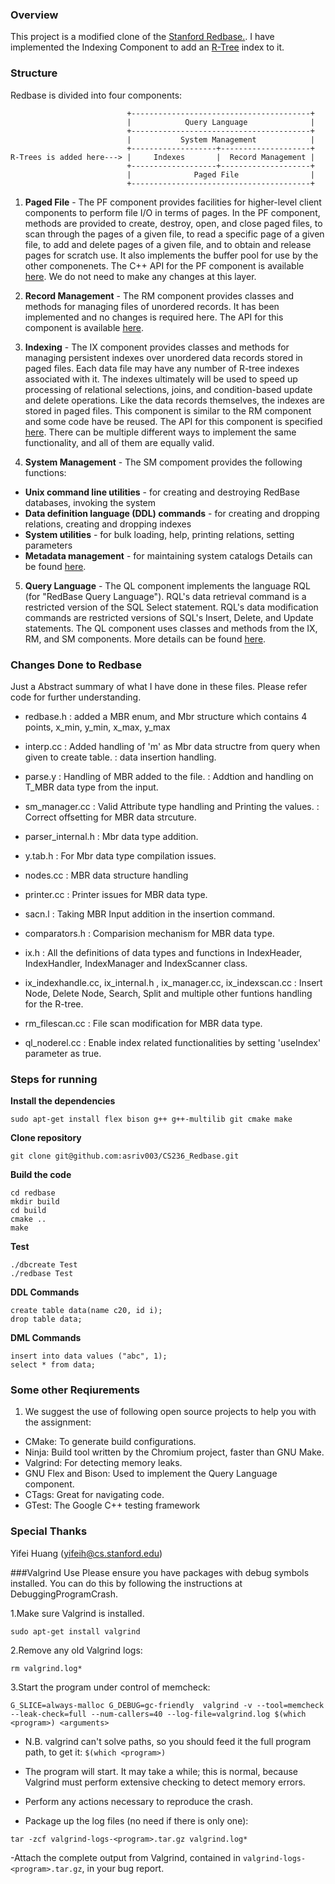 ### Overview
This project is a modified clone of the [Stanford Redbase.](https://web.stanford.edu/class/cs346/2015/redbase.html). I have implemented the Indexing Component to add an [R-Tree](http://dl.acm.org/citation.cfm?id=602266) index to it.

### Structure
Redbase is divided into four components:

```
                          +----------------------------------------+
                          |            Query Language              | 
                          +----------------------------------------+
                          |           System Management            |
                          +-------------------+--------------------+
R-Trees is added here---> |     Indexes       |  Record Management |
                          +-------------------+--------------------+
                          |              Paged File                |
                          +----------------------------------------+
```
1. **Paged File** - The PF component provides facilities for higher-level client components to perform file I/O in terms of pages. In the PF component, methods are provided to create, destroy, open, and close paged files, to scan through the pages of a given file, to read a specific page of a given file, to add and delete pages of a given file, and to obtain and release pages for scratch use. It also implements the buffer pool for use by the other componenets. The C++ API for the PF component is available [here](https://web.stanford.edu/class/cs346/2015/redbase-pf.html). We do not need to make any changes at this layer.

2. **Record Management** -  The RM component provides classes and methods for managing files of unordered records.  It has been implemented and no changes is required here. The API for this component is available [here](https://web.stanford.edu/class/cs346/2015/redbase-rm.html).  

3. **Indexing** - The IX component provides classes and methods for managing persistent indexes over unordered data records stored in paged files. Each data file may have any number of R-tree indexes associated with it. The indexes ultimately will be used to speed up processing of relational selections, joins, and condition-based update and delete operations. Like the data records themselves, the indexes are stored in paged files. This component is similar to the RM component and some code have be reused. The API for this component is specified [here](https://web.stanford.edu/class/cs346/2015/redbase-ix.html). There can be multiple different ways to implement the same functionality, and all of them are equally valid.

4. **System Management** - The SM compoment provides the following functions:
  - __Unix command line utilities__ - for creating and destroying RedBase databases, invoking the system
  - __Data definition language (DDL) commands__ - for creating and dropping relations, creating and dropping indexes
  - __System utilities__ - for bulk loading, help, printing relations, setting parameters
  - __Metadata management__ - for maintaining system catalogs
  Details can be found [here](https://web.stanford.edu/class/cs346/2015/redbase-sm.html).
  
5. **Query Language** - The QL component implements the language RQL (for "RedBase Query Language"). RQL's data retrieval command is a restricted version of the SQL Select statement. RQL's data modification commands are restricted versions of SQL's Insert, Delete, and Update statements. The QL component uses classes and methods from the IX, RM, and SM components. More details can be found [here](https://web.stanford.edu/class/cs346/2015/redbase-ql.html).


### Changes Done to Redbase

Just a Abstract summary of what I have done in these files. Please refer code for further understanding.


- redbase.h : added a MBR enum, and Mbr structure which contains 4 points, x_min, y_min, x_max, y_max

- interp.cc : Added handling of 'm' as Mbr data structre from query when given to create table.
			: data insertion handling.

- parse.y 	: Handling of MBR added to the file.
			: Addtion and handling on T_MBR data type from the input.

- sm_manager.cc : Valid Attribute type handling and Printing the values.
				: Correct offsetting for MBR data strcuture.

- parser_internal.h : Mbr data type addition.

- y.tab.h 	: For Mbr data type compilation issues.

- nodes.cc	: MBR data structure handling

- printer.cc : Printer issues for MBR data type.

- sacn.l :  Taking MBR Input addition in the insertion command.

- comparators.h : Comparision mechanism for MBR data type.

- ix.h : All the definitions of data types and functions in IndexHeader, IndexHandler, IndexManager and IndexScanner class.

- ix_indexhandle.cc, ix_internal.h , ix_manager.cc, ix_indexscan.cc : Insert Node, Delete Node, Search, Split and multiple other funtions
																		handling for the R-tree.

- rm_filescan.cc : File scan modification for MBR data type.

- ql_noderel.cc : Enable index related functionalities by setting 'useIndex' parameter as true.


### Steps for running

**Install the dependencies**

```
sudo apt-get install flex bison g++ g++-multilib git cmake make 
```


**Clone repository**

```
git clone git@github.com:asriv003/CS236_Redbase.git
```


**Build the code**

```
cd redbase
mkdir build
cd build
cmake ..
make
```


**Test**

```
./dbcreate Test
./redbase Test
```

**DDL Commands**

```
create table data(name c20, id i);
drop table data;
```

**DML Commands**

```
insert into data values ("abc", 1);
select * from data;
```

### Some other Reqiurements
1. We suggest the use of following open source projects to help you with the assignment:
- CMake: To generate build configurations.
- Ninja: Build tool written by the Chromium project, faster than GNU Make.
- Valgrind: For detecting memory leaks.
- GNU Flex and Bison: Used to implement the Query Language component.
- CTags: Great for navigating code.
- GTest: The Google C++ testing framework

### Special Thanks
Yifei Huang (yifeih@cs.stanford.edu)

###Valgrind Use
Please ensure you have packages with debug symbols installed. You can do this by following the instructions at DebuggingProgramCrash.

1.Make sure Valgrind is installed.

`sudo apt-get install valgrind`

2.Remove any old Valgrind logs:

`rm valgrind.log*`

3.Start the program under control of memcheck:


`G_SLICE=always-malloc G_DEBUG=gc-friendly  valgrind -v --tool=memcheck --leak-check=full --num-callers=40 --log-file=valgrind.log $(which <program>) <arguments>`

- N.B. valgrind can't solve paths, so you should feed it the full program path, to get it: `$(which <program>)`

- The program will start. It may take a while; this is normal, because Valgrind must perform extensive checking to detect memory errors.

- Perform any actions necessary to reproduce the crash.

- Package up the log files (no need if there is only one):

`tar -zcf valgrind-logs-<program>.tar.gz valgrind.log*`

-Attach the complete output from Valgrind, contained in `valgrind-logs-<program>.tar.gz`, in your bug report.